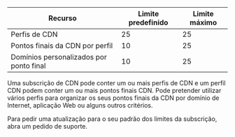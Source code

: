 
| Recurso | Limite predefinido | Limite máximo | 
| --- | --- | --- |
| Perfis de CDN |25 |25 |
| Pontos finais da CDN por perfil |10 |25 |
| Domínios personalizados por ponto final |10 |25 |

Uma subscrição de CDN pode conter um ou mais perfis de CDN e um perfil CDN podem conter um ou mais pontos finais CDN. Pode pretender utilizar vários perfis para organizar os seus pontos finais da CDN por domínio de Internet, aplicação Web ou alguns outros critérios. 

Para pedir uma atualização para o seu padrão dos limites da subscrição, abra um pedido de suporte. 

